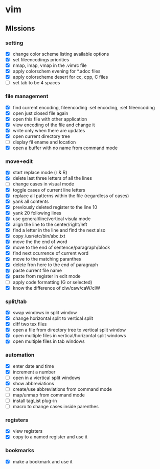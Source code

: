 # vim

## MIssions
### setting
* [x] change color scheme listing available options
* [x] set fileencodings priorities
* [x] nmap, imap, vmap in the .vimrc file
* [x] apply colorschem evening for *.adoc files
* [x] apply colorscheme desert for cc, cpp, C files
* [ ] set tab to be 4 spaces

### file management
* [x] find current encoding, fileencoding :set encoding, :set fileencoding
* [x] open just closed file again
* [x] open this file with other application
* [x] view encoding of the file and change it
* [x] write only when there are updates
* [x] open current directory tree
* [ ] display fil ename and location 
* [x] open a buffer with no name from command mode

### move+edit
* [x] start replace mode (r & R)
* [x] delete last three letters of all the lines
* [ ] change cases in visual mode
* [x] toggle cases of current line letters
* [x] replace all patterns within the file (regardless of cases)
* [x] yank all contents
* [x] previously deleted register to the line 10
* [x] yank 20 following lines
* [X] use general/line/vertical visula mode
* [x] align the line to the center/right/left
* [x] find a letter in the line and find the next also
* [x] copy /usr/etc/bin/abc.txt 
* [x] move the the end of word
* [x] move to the end of sentence/paragraph/block
* [x] find next ocurrence of current word
* [x] move to the matching paranthes
* [x] delete fron here to the end of paragraph
* [x] paste current file name
* [x] paste from register in edit mode
* [ ] apply code formatting (G or selected)
* [x] know the difference of ciw/caw/caW/ciW

### split/tab
* [x] swap windows in split window
* [x] change horizontal split to vertical split
* [x] diff two tex files
* [x] open a file from directory tree to vertical split window
* [x] open multiple files in vertical/horizontal split windows
* [x] open multiple files in tab windows

### automation
* [x] enter date and time
* [x] increment a number
* [ ] open <iostream> in a viertical split windows
* [x] show abbreviations
* [ ] create/use abbreviations from command mode
* [ ] map/unmap from command mode
* [ ] install tagList plug-in
* [ ] macro to change cases inside parenthes

### registers
* [x] view registers
* [x] copy to a named register and use it

### bookmarks
* [x] make a bookmark and use it
